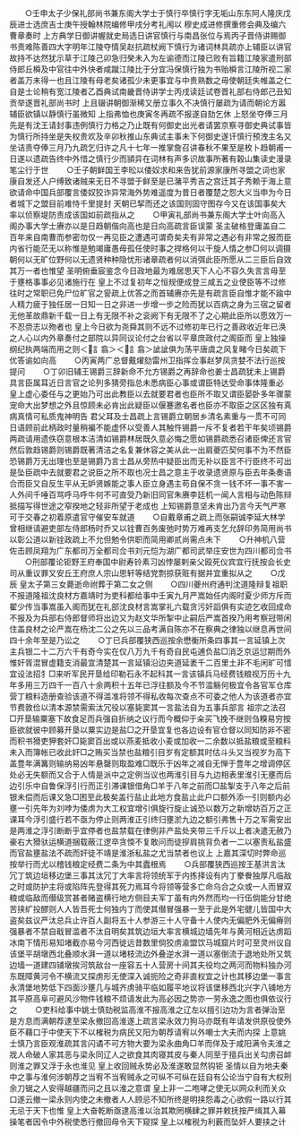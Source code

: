 <!-- { "loadSidebar": true } -->
　　○壬申太子少保礼部尚书兼东阁大学士于慎行卒慎行字无垢山东东阿人隆庆戊辰进士选庶吉士庚午授翰林院编修甲戌分考礼闱以  穆史成进修撰重修会典及编六曹章奏时  上方典学日御讲幄就史局选日讲官慎行与南昌张位与焉丙子晋侍讲赐御书责难陈善四大字明年江陵夺情吴赵抗疏杖阙下慎行为诸词林具疏亦上辅臣以讲官故持不达然犹示草于江陵己卯急归癸未入为左谕德而江陵已败有旨籍江陵家遣刑部侍郎丘橓及中官往中外快者咸蹴江陵比于分宜冯保慎行独为书贻橓言江陵所视二家者盖万未得一也且江陵有母老矣诸孤少未更事宜与中贵熟数之毋使朝廷失帷盖之仁自是士论稍有宽江陵者乙酉典试南畿晋侍讲学士丙戌读廷试卷晋礼部右侍郎己丑知贡举遂晋礼部尚书时  上且辍讲朝御渐稀又册立事久不决慎行屡疏为请而朝论方嚣辅臣欲镇以静慎行虽微知  上指弗恤也庚寅冬再疏不报遂自劾乞休  上怒坐夺俸三月先是有沈王请封事违例慎行力格之乃止既有何御史出光者请罢京察寻御史典试事皆为慎行所持坐是失权贵欢及辛卯秋推山东典试主事未下何御史遂讦慎行预洩主名又坐诘责夺俸三月乃九疏乞归许之凡十七年一推掌詹召讲春秋不果至是枚卜趋朝甫一日遂以遗疏告终中外惜之慎行少而頴异在词林有声多识故事所著有榖山集读史漫录笔尘行于世
　　○壬子朝鲜国王李昖以倭奴求和来告犹前源家康所寻盟之词也家康自发还人户缚致诸贼来无日不寻盟于鲜至是已潴平秀吉之宫迁其子秀赖于海上意欲请命中国兵部覆言倭奴狡诈异常海外势难遥度为昔日者覆楚之怨大义当申为今日者城下之盟目前难恃千里提封  天朝已挈而还之该国则固守图存今又在该国事矣大率以侦察堤防责成该国如前疏指从之
　　○甲寅礼部尚书兼东阁大学士叶向高入阁办事大学士赓亦以是日趋朝偕向高也是日向高疏言臣误蒙  圣主破格登庸盖自二百年来自南曹而参密勿仅一再见臣之遭遇可谓奇矣夫有非常之遇必有非常之报而臣内省行能茫无以称惟是勉竭庸愚毋孤任使时事之捍格何以干旋人情之参□何以调摄朝何以无旷位野何以无遗贤种种隐忧形诸章疏者何以消弭此臣所愿从二三臣后自效其万一者也惟望  圣明俯垂宸鉴念今日政地最为难居思天下人心不容久失言言毋至于壅格事事必见诸施行在  皇上不过复初年之恒规便成登三咸五之业使臣等不过修往时之常职已免尸位旷官之諐疏上优答之而首辅赓亦先是有疏言臣自惟才能不踰中人精力疲于独任居一日知一日之非进一步增一步之险而犹以百病之身为三宿之留者无他革故鼎新千载一日上有无限不补之衮阙下有无限不了之心期此臣所以愿效万一不忍赍志以歾者也  皇上今日欲为尧舜其则不远不过修初年已行之善政收近年已涣之人心以内外章奏付之部院以异同议论付之台省以平章庶政付之阁臣而  皇上独操纲纪执两端而用之则＜訁翕＞＜訁翕＞訿訿俱为荡平唐虞之风复睹今日矣疏下优答谕如向高
　　○丙寅两广总督戴燿劾雷州卫指挥佥事赵梦凤贪婪不法行巡按提问
　　○丁卯旧辅王锡爵三辞新命不允方锡爵之再辞命也姜士昌疏犹未上锡爵具言臣属耳近日言官之论列多猜旁指总未悉病臣心事或谓臣特达受命事体隆重必  皇上虚心委任与之更始乃可出此教臣以去就要君者也臣所不取又谓臣晏卧多年骤蒙宠命大出梦想之外且惊顾未必肯出此疑臣以偃蹇邀名者也臣亦不取臣之区区独有真病真情可私质鬼神明告  君父耳及士昌疏上言锡爵立朝居乡清名素重与一贯不可同日语顾前此柄政时量稍褊不能虚怀以受善人其触忤锡爵一斥不复者若干年矣顷锡爵两疏请用遗佚窃意根本洁清如锡爵林居既久意必悔之愿如锡爵疏悉召诸臣俾还言官然后敦趋锡爵则锡爵既著清洁之名复兼休容之美从此一出肩夔匹契何事不为不然臣恐锡爵万无出理也至是锡爵乃言士昌从旁热中疑臣出而无补以臣言不行臣终不可出是坠臣疏中去就要君之说臣之所不取也况士昌之意主于收录遗贤原与臣去年条奏语合而臣又自反生平从无妒贤嫉能之事人臣立身遇主苟自保不贪一钱不坏一事不害一人外间千唾百骂呼马呼牛何不可直受乃新旧同官朱赓李廷机一闻人言相与动色陈辩抵描写得世途之窄揆地之轻非所望于老成也  上知锡爵意坚未肯出乃言今天气严寒可于交春之初着原遣官守催安车就道
　　○自戴章甫之疏上而张嗣诚李延大林学曾相继请避吏部左侍郎杨时乔又以铨曹百务废弛时势万难再支乞允辞印务简用尚书以彰公道以新铨政疏上不允但勉令供职而简用卿贰尚需点未下
　　○升神机八营佐击顾凤翔为广东都司万全都司佥书刘元恺为湖广都司武举庄安世为四川都司佥书
　　○刑部覆论钜野王府奉国中尉寿铃素习凶悖屡剌亲父殴死仪宾宜行抚按会长史司从重议罪又安丘王府庶人宗山思轩等结党剽掠获赃有据并宜重拟从之
　　○戊辰  皇太子第三女薨逝命祔葬于第二女之侧
　　○四川夔州府通判沈道隆辩复祖职不报道隆祖沈良材方嘉靖时为吏科都给事中壬寅九月严嵩始任内阁时夏少师方斥而翟少传当事嵩虽入阁而犹在礼部沈良材言嵩掌礼六载贪污奸謟俱有实迹乞收回成命不报及为兵部右侍郎督师将出边又为赵文华所掣中止嗣后严嵩首揆乃用考察冠带闲住盖良材之论严嵩在杨沈二公之先以三品考满自陈亦不在察典之律独以继息再世间四十余年至是乃讼之
　　○丁巳兵部覆狭西巡按余懋衡所条四事其一言延镇上次主兵银二十二万六千有奇今实在仅八万九千有奇自民屯逋负盐□消乏京运愆期而外惟奸胥混冒虚籍支消最宜清楚其一言延镇沿边夹道延袤千二百里土非不毛闲旷可惜宜设法招犭□来听军民开垦给印勒石永不起科其一言该镇兵马经费钱粮视万历十九年多用三万四千一百八十余两积十五年已浮往额及今不节滥觞何极宜令各官军仓库营丁粮料造册查验该道不得滥准将领不得私收每次查点不可委之他人为该道者亦宜节费敦俭以清本源禁需索汰冗役以塞毙窦其一言盐法自为五事兵部言  祖宗之法召□开垦输粟塞下故食足而兵强自折纳之议行而今概仰于籴买飞挽不继则刍糗易穷按臣欲就彼中顾募开垦以粟实边是盐□之开垦宜复也各边设有官仓督以同知防非不密而积书猾吏狎套奸□毙窦百出或以燕麦抵收小麦或加收一二余数以抵盐粮或至粮料未入而簿帐已收此奸□之贿买当禁也盐粮引目岁有定额其时估斗头又当视岁为高下盖豊年满篝则输纳易凶年悬罄则取盈难□既乐于凶年之减自无惮于豊年之增调停区处必无失额而又合于人情是派中之定例当议也两淮引目与九边相表里淮引无壅而后边引乐中自鲁保浮引行而正引滞课银借角□羊于八年之前而□盐掣支于八年之后前银未偿而后课又急□困至此极矣盖行盐止此地方食盐止此户口额外添一引则额内必壅一引先年为刘哱为倭虏为大工权宜增引俱旋行旋止诚恐以数万之新增妨百万之正课耳今浮引盛行若不亟为停止则两淮正引终归壅淤九边之额引弗售十万之军需安出是两淮之浮引断断乎宜停者也盐禁载在律例非产盐处夹带三千斤以上者决遣无赦乃豪右大猾驮运横道捆载蔽江逻卒贪愞不复敢问而徒摉肩挑背负者一二以塞责私盐盛而官盐壅盐法不疏而奸徒不靖是淮浙私盐之尤当禁者也议上  上嘉其深切时弊命巡按举行而尤以稽钱粮定经费二条为中其蠹根焉
　　○兵部覆狭西巡按王基洪言汰冗丁筑边垣移边堡三事其汰冗丁大率言将领统军于内拣择设有内丁豢餋独厚凡临敌之时或防护主将或陷阵先登得其死力焉耳今将领等营多亡命乌合之众或一人而冒双粮或临敌而僣级赏甚者赌盗横行地方侧目夫军丁虽有内外然而均一行伍倘能分甘绝苦挟纩投醪则人人皆吾死士何独内丁而使其僣冒强暴一至于此是外宅徤儿皆国中大盗矣兹议严汰总兵止许百人副将五十人参游三十人守备十人使内无偏肥外无偏瘠则强暴者不禁自戢冒滥者不汰自明矣其筑边垣大率言横城边墙先年与黄河相近达虏蹈冰南下情形易知堵截亦易今河西徙远昔数里倘狡虏渝盟饮马城窟片时可至灵州议自该堡平胡墩西北叠顺水湃一道以堵枝流边外叠逆水湃一道以塞倒流于退地处所又筑边墙一道建四铺墩挨河筑敌台一座容五十人营房十间其夫役均之两河而物料独办河东既障黄河令不横流又探虏形无使深入诚扼险之奇非直权宜之计也其移边堡一事言永清堡地势低下四面沙壅几与城齐虏骑平临如履平地议将该堡移西北兴字八铺地方其平原高阜可避风沙物件钱粮不烦请发此为高必因之势亦一劳永逸之图也俱依议行之
　　○吏科给事中姚士慎劾税监高淮不报高淮之辽左以擅引边功为言者弹治至是方息而满朝荐逮至梁永撤回高淮遂上疏言梁永效力狗马亦既有年请发供原役使外臣不藉口于中使天下不以榷税为病民又阳为朝荐请宥以外嘲士大夫而内探  上意姚士慎乃言臣观淮疏其言闪谲不可方物大要为梁永曲角□羊而佯及于咸阳满令夫淮之戕人命破人家其恶与梁永同辽人之欲食其肉寝其皮与秦人同至于擅兵出关勾虏召衅则淮之罪又浮于永也淮见  皇上收回贼永势必及淮遂敢显然钩钜  圣情以自为地夫秦中之事与淮何涉朝荐之当宥不当宥贼永之可纵不可纵在廷自有公论当宁自有大权刑余刀锯之人安得越疆而问之且以淮之意谓  皇上非一二咆哮之使无以网众利而关众口遂云撤一梁永则内使之未撤者人人顾忌不知所终是明挟怨毒之心欲假一路以行其无忌于天下也惟  皇上大奋乾断亟逮高淮以治其欺罔横肆之罪并敕抚按严缉其入幕操笔者因令中外税使悉行撤回毋令天下窥探  皇上以榷税为利薮而坠奸人要挟之计
